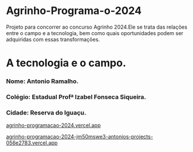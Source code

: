 # Agrinho-Programa-o-2024
Projeto para concorrer ao concurso Agrinho 2024.Ele se trata das relações entre o campo e a tecnologia, bem como quais oportunidades podem ser adquiridas com essas transformações.

# **A tecnologia e o campo.**
### Nome: Antonio Ramalho.
### Colégio: Estadual Profª Izabel Fonseca Siqueira.
### Cidade: Reserva do Iguaçu.

[agrinho-programacao-2024.vercel.app](https://agrinho-programacao-2024.vercel.app/ "https://agrinho-programacao-2024.vercel.app")

[agrinho-programacao-2024-jm50mswe3-antonios-projects-056e2783.vercel.app](https://vercel.com/antonios-projects-056e2783/agrinho-programacao-2024/AeRfaHp6xL5vKHd1h59pnnkdJ9n8)
